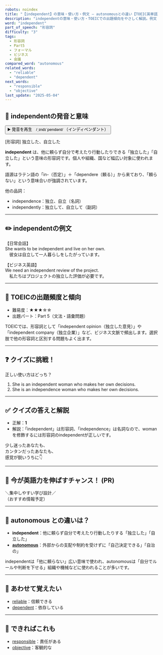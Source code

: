 ```yaml
---
robots: noindex
title: "【independent】の意味・使い方・例文 ― autonomousとの違い【TOEIC英単語】"
description: "independentの意味・使い方・TOEICでの出題傾向をやさしく解説。例文・クイズ付きでautonomousとの違いもわかりやすく学べます。"
word: "independent"
part_of_speech: "形容詞"
difficulty: "3"
tags:
  - 形容詞
  - Part5
  - フォーマル
  - ビジネス
  - 会議
compared_word: "autonomous"
related_words:
  - "reliable"
  - "dependent"
next_words:
  - "responsible"
  - "objective"
last_update: "2025-05-04"
---
```


## 🔰 independentの発音と意味

<button class="play-audio" onclick="playTTS('independent')">
  <span class="play-audio-main">
    ▶️ 発音を再生　/ˌɪndɪˈpendənt/
  </span>
  <span class="play-audio-sub">
    （インディペンダント）
  </span>
</button>

[形容詞] 独立した、自立した

**independent** は、他に頼らず自分で考えたり行動したりできる「独立した」「自立した」という意味の形容詞です。個人や組織、国など幅広い対象に使われます。

語源はラテン語の「in-（否定）」＋「dependere（頼る）」から来ており、「頼らない」という意味合いが強調されています。

他の品詞：  
- independence：独立、自立（名詞）
- independently：独立して、自立して（副詞）

---

## ✏️ independentの例文

【日常会話】  
She wants to be independent and live on her own.  
　彼女は自立して一人暮らしをしたがっています。

【ビジネス英語】  
We need an independent review of the project.  
　私たちはプロジェクトの独立した評価が必要です。

---

## 🎯 TOEICの出題頻度と傾向

- 難易度：★★★☆☆
- 出題パート：Part 5（文法・語彙問題）

TOEICでは、形容詞として「independent opinion（独立した意見）」や「independent company（独立企業）」など、ビジネス文脈で頻出します。選択肢で他の形容詞と区別する問題もよく出ます。

---

## ❓ クイズに挑戦！

正しい使い方はどっち？

1. She is an independent woman who makes her own decisions.  
2. She is an independence woman who makes her own decisions.

---

## ✅ クイズの答えと解説

- 正解：**1**
- 解説：「independent」は形容詞、「independence」は名詞なので、womanを修飾するには形容詞のindependentが正しいです。

少し迷ったあなたも、  
カンタンだったあなたも、  
感覚が鋭いうちに👇️

---

## 🚀 今が英語力を伸ばすチャンス！ (PR)

<div class="info-center">
＼集中しやすい学び設計／<br>  
（おすすめ情報予定）
</div>

---

## 🤔  autonomous との違いは？

- **independent**：他に頼らず自分で考えたり行動したりする「独立した」「自立した」
- **[autonomous](/word/autonomous)**：外部からの支配や制約を受けずに「自己決定できる」「自治の」

independentは「他に頼らない」広い意味で使われ、autonomousは「自分でルールや判断を下せる」組織や機械などに使われることが多いです。

---

## 🧩 あわせて覚えたい

- [reliable](/word/reliable)：信頼できる
- [dependent](/word/dependent)：依存している

---

## 📖 できればこれも

- [responsible](/word/responsible)：責任がある
- [objective](/word/objective)：客観的な

<!-- cvid: aid06_bid38 -->
